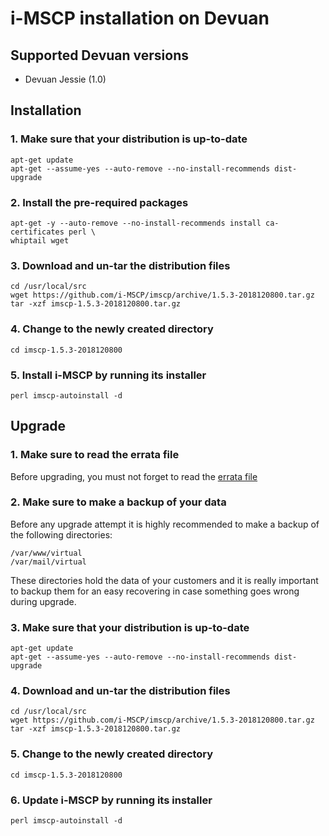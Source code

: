 # i-MSCP installation on Devuan

## Supported Devuan versions

- Devuan Jessie (1.0)

## Installation

### 1. Make sure that your distribution is up-to-date

```
apt-get update
apt-get --assume-yes --auto-remove --no-install-recommends dist-upgrade
```

### 2. Install the pre-required packages

```
apt-get -y --auto-remove --no-install-recommends install ca-certificates perl \
whiptail wget
```

### 3. Download and un-tar the distribution files

```
cd /usr/local/src
wget https://github.com/i-MSCP/imscp/archive/1.5.3-2018120800.tar.gz
tar -xzf imscp-1.5.3-2018120800.tar.gz
```

### 4. Change to the newly created directory

```
cd imscp-1.5.3-2018120800
```

### 5. Install i-MSCP by running its installer

```
perl imscp-autoinstall -d
```

## Upgrade

### 1. Make sure to read the errata file

Before upgrading, you must not forget to read the
[errata file](https://github.com/i-MSCP/imscp/blob/1.5.3-2018120800/docs/1.5.x_errata.md)

### 2. Make sure to make a backup of your data

Before any upgrade attempt it is highly recommended to make a backup of the
following directories:

```
/var/www/virtual
/var/mail/virtual
```

These directories hold the data of your customers and it is really important to
backup them for an easy recovering in case something goes wrong during upgrade.

### 3. Make sure that your distribution is up-to-date

```
apt-get update
apt-get --assume-yes --auto-remove --no-install-recommends dist-upgrade
```

### 4. Download and un-tar the distribution files

```
cd /usr/local/src
wget https://github.com/i-MSCP/imscp/archive/1.5.3-2018120800.tar.gz
tar -xzf imscp-1.5.3-2018120800.tar.gz
```

### 5. Change to the newly created directory

```
cd imscp-1.5.3-2018120800
```

### 6. Update i-MSCP by running its installer

```
perl imscp-autoinstall -d
```
